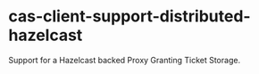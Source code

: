 cas-client-support-distributed-hazelcast
========================================

Support for a Hazelcast backed Proxy Granting Ticket Storage.